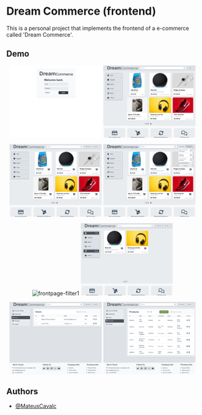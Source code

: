 # Dream Commerce (frontend)

This is a personal project that implements the frontend of a e-commerce called 'Dream Commerce'. 

## Demo
<p align='middle'>
<img src="https://github.com/MateusCavalc/dream-commerce/blob/main/images/signin.png" alt="signin" width="48%"/>
<img src="https://github.com/MateusCavalc/dream-commerce/blob/main/images/frontpage.png" alt="frontpage" width="48%"/> 
</p>
<p align='middle'>
<img src="https://github.com/MateusCavalc/dream-commerce/blob/main/images/frontpage2.png" alt="frontpage2" width="48%"/>
<img src="https://github.com/MateusCavalc/dream-commerce/blob/main/images/cart.png" alt="cart" width="48%"/>
</p>
<p align='middle'>
<img src="https://github.com/MateusCavalc/dream-commerce/blob/main/images/frontpage-filter1.png" alt="frontpage-filter1" width="48%"/>
<img src="https://github.com/MateusCavalc/dream-commerce/blob/main/images/frontpage-filter2.png" alt="frontpage-filter2" width="48%"/>
</p>
<p align='middle'>
<img src="https://github.com/MateusCavalc/dream-commerce/blob/main/images/usercrud.png" alt="usercrud" width="48%"/>
<img src="https://github.com/MateusCavalc/dream-commerce/blob/main/images/productcrud.png" alt="productcrud" width="48%"/>
</p>

## Authors

- [@MateusCavalc](https://github.com/MateusCavalc)

